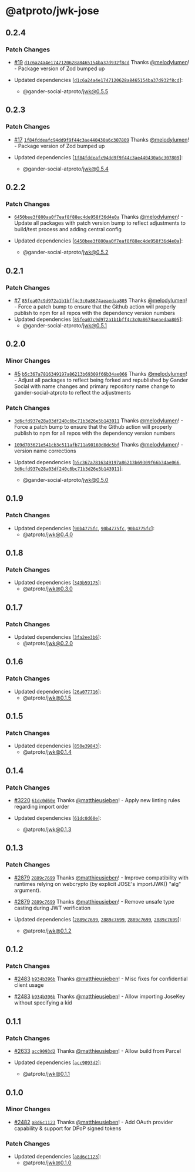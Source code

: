# @atproto/jwk-jose

## 0.2.4

### Patch Changes

- [#19](https://github.com/gander-social/gander-social-atproto/pull/19) [`d1c6a24a4e1747120628a8465154ba37d932f8cd`](https://github.com/gander-social/gander-social-atproto/commit/d1c6a24a4e1747120628a8465154ba37d932f8cd) Thanks [@melodylumen](https://github.com/melodylumen)! - Package version of Zod bumped up

- Updated dependencies [[`d1c6a24a4e1747120628a8465154ba37d932f8cd`](https://github.com/gander-social/gander-social-atproto/commit/d1c6a24a4e1747120628a8465154ba37d932f8cd)]:
  - @gander-social-atproto/jwk@0.5.5

## 0.2.3

### Patch Changes

- [#17](https://github.com/gander-social/gander-social-atproto/pull/17) [`1f84fddeafc94dd9f9f44c3ae440430a6c307809`](https://github.com/gander-social/gander-social-atproto/commit/1f84fddeafc94dd9f9f44c3ae440430a6c307809) Thanks [@melodylumen](https://github.com/melodylumen)! - Package version of Zod bumped up

- Updated dependencies [[`1f84fddeafc94dd9f9f44c3ae440430a6c307809`](https://github.com/gander-social/gander-social-atproto/commit/1f84fddeafc94dd9f9f44c3ae440430a6c307809)]:
  - @gander-social-atproto/jwk@0.5.4

## 0.2.2

### Patch Changes

- [`6450bee3f800aa0f7eaf8f88ec4de958f36d4e0a`](https://github.com/gander-social/gander-social-atproto/commit/6450bee3f800aa0f7eaf8f88ec4de958f36d4e0a) Thanks [@melodylumen](https://github.com/melodylumen)! - Update all packages with patch version bump to reflect adjustments to build/test process and adding central config

- Updated dependencies [[`6450bee3f800aa0f7eaf8f88ec4de958f36d4e0a`](https://github.com/gander-social/gander-social-atproto/commit/6450bee3f800aa0f7eaf8f88ec4de958f36d4e0a)]:
  - @gander-social-atproto/jwk@0.5.2

## 0.2.1

### Patch Changes

- [#7](https://github.com/gander-social/gander-social-atproto/pull/7) [`85fea07c9d972a1b1bff4c3c0a8674aeaedaa805`](https://github.com/gander-social/gander-social-atproto/commit/85fea07c9d972a1b1bff4c3c0a8674aeaedaa805) Thanks [@melodylumen](https://github.com/melodylumen)! - Force a patch bump to ensure that the Github action will properly publish to npm for all repos with the dependency
  version numbers
- Updated dependencies [[`85fea07c9d972a1b1bff4c3c0a8674aeaedaa805`](https://github.com/gander-social/gander-social-atproto/commit/85fea07c9d972a1b1bff4c3c0a8674aeaedaa805)]:
  - @gander-social-atproto/jwk@0.5.1

## 0.2.0

### Minor Changes

- [#5](https://github.com/gander-social/gander-social-atproto/pull/5) [`b5c367a7816349197a86213b69309f66b34ae066`](https://github.com/gander-social/gander-social-atproto/commit/b5c367a7816349197a86213b69309f66b34ae066) Thanks [@melodylumen](https://github.com/melodylumen)! - Adjust all packages to reflect being forked and republished by Gander Social with name changes and primary repository name change to gander-social-atproto to reflect the adjustments

### Patch Changes

- [`3d6cfd937e28a03df240c6bc71b3d26e5b143911`](https://github.com/gander-social/gander-social-atproto/commit/3d6cfd937e28a03df240c6bc71b3d26e5b143911) Thanks [@melodylumen](https://github.com/melodylumen)! - Force a patch bump to ensure that the Github action will properly publish to npm for all repos with the dependency
  version numbers

- [`109d703621e541cb3c511afb711a90160d0dc5bf`](https://github.com/gander-social/gander-social-atproto/commit/109d703621e541cb3c511afb711a90160d0dc5bf) Thanks [@melodylumen](https://github.com/melodylumen)! - version name corrections

- Updated dependencies [[`b5c367a7816349197a86213b69309f66b34ae066`](https://github.com/gander-social/gander-social-atproto/commit/b5c367a7816349197a86213b69309f66b34ae066), [`3d6cfd937e28a03df240c6bc71b3d26e5b143911`](https://github.com/gander-social/gander-social-atproto/commit/3d6cfd937e28a03df240c6bc71b3d26e5b143911)]:
  - @gander-social-atproto/jwk@0.5.0

## 0.1.9

### Patch Changes

- Updated dependencies [[`90b4775fc`](https://github.com/gander-social/atproto/commit/90b4775fc9c6959171bc12b961ce9421cc14d6ee), [`90b4775fc`](https://github.com/gander-social/atproto/commit/90b4775fc9c6959171bc12b961ce9421cc14d6ee), [`90b4775fc`](https://github.com/gander-social/atproto/commit/90b4775fc9c6959171bc12b961ce9421cc14d6ee)]:
  - @atproto/jwk@0.4.0

## 0.1.8

### Patch Changes

- Updated dependencies [[`349b59175`](https://github.com/gander-social/atproto/commit/349b59175e82ceb9500ae7c6a9a0b9b6aec9d1b6)]:
  - @atproto/jwk@0.3.0

## 0.1.7

### Patch Changes

- Updated dependencies [[`3fa2ee3b6`](https://github.com/gander-social/atproto/commit/3fa2ee3b6a382709b10921da53e69a901bccbb05)]:
  - @atproto/jwk@0.2.0

## 0.1.6

### Patch Changes

- Updated dependencies [[`26a077716`](https://github.com/gander-social/atproto/commit/26a07771673bf1090a61efb7c970235f0b2509fc)]:
  - @atproto/jwk@0.1.5

## 0.1.5

### Patch Changes

- Updated dependencies [[`850e39843`](https://github.com/gander-social/atproto/commit/850e39843cb0ec9ea716675f7568c0c601f45e29)]:
  - @atproto/jwk@0.1.4

## 0.1.4

### Patch Changes

- [#3220](https://github.com/gander-social/atproto/pull/3220) [`61dc0d60e`](https://github.com/gander-social/atproto/commit/61dc0d60e19b88c6427a54c6d95a391b5f4da7bd) Thanks [@matthieusieben](https://github.com/matthieusieben)! - Apply new linting rules regarding import order

- Updated dependencies [[`61dc0d60e`](https://github.com/gander-social/atproto/commit/61dc0d60e19b88c6427a54c6d95a391b5f4da7bd)]:
  - @atproto/jwk@0.1.3

## 0.1.3

### Patch Changes

- [#2879](https://github.com/gander-social/atproto/pull/2879) [`2889c7699`](https://github.com/gander-social/atproto/commit/2889c76995ce3c569f595ac3c678218e9ce659f0) Thanks [@matthieusieben](https://github.com/matthieusieben)! - Improve compatibility with runtimes relying on webcrypto (by explicit JOSE's importJWK() "alg" argument).

- [#2879](https://github.com/gander-social/atproto/pull/2879) [`2889c7699`](https://github.com/gander-social/atproto/commit/2889c76995ce3c569f595ac3c678218e9ce659f0) Thanks [@matthieusieben](https://github.com/matthieusieben)! - Remove unsafe type casting during JWT verification

- Updated dependencies [[`2889c7699`](https://github.com/gander-social/atproto/commit/2889c76995ce3c569f595ac3c678218e9ce659f0), [`2889c7699`](https://github.com/gander-social/atproto/commit/2889c76995ce3c569f595ac3c678218e9ce659f0), [`2889c7699`](https://github.com/gander-social/atproto/commit/2889c76995ce3c569f595ac3c678218e9ce659f0), [`2889c7699`](https://github.com/gander-social/atproto/commit/2889c76995ce3c569f595ac3c678218e9ce659f0)]:
  - @atproto/jwk@0.1.2

## 0.1.2

### Patch Changes

- [#2483](https://github.com/gander-social/atproto/pull/2483) [`b934b396b`](https://github.com/gander-social/atproto/commit/b934b396b13ba32bf2bf7e75ecdf6871e5f310dd) Thanks [@matthieusieben](https://github.com/matthieusieben)! - Misc fixes for confidential client usage

- [#2483](https://github.com/gander-social/atproto/pull/2483) [`b934b396b`](https://github.com/gander-social/atproto/commit/b934b396b13ba32bf2bf7e75ecdf6871e5f310dd) Thanks [@matthieusieben](https://github.com/matthieusieben)! - Allow importing JoseKey without specifying a kid

## 0.1.1

### Patch Changes

- [#2633](https://github.com/gander-social/atproto/pull/2633) [`acc9093d2`](https://github.com/gander-social/atproto/commit/acc9093d2845eba02b68fb2f9db33e4f1b59bb10) Thanks [@matthieusieben](https://github.com/matthieusieben)! - Allow build from Parcel

- Updated dependencies [[`acc9093d2`](https://github.com/gander-social/atproto/commit/acc9093d2845eba02b68fb2f9db33e4f1b59bb10)]:
  - @atproto/jwk@0.1.1

## 0.1.0

### Minor Changes

- [#2482](https://github.com/gander-social/atproto/pull/2482) [`a8d6c1123`](https://github.com/gander-social/atproto/commit/a8d6c112359f5c4c0cfbe2df63443ed275f2a646) Thanks [@matthieusieben](https://github.com/matthieusieben)! - Add OAuth provider capability & support for DPoP signed tokens

### Patch Changes

- Updated dependencies [[`a8d6c1123`](https://github.com/gander-social/atproto/commit/a8d6c112359f5c4c0cfbe2df63443ed275f2a646)]:
  - @atproto/jwk@0.1.0
